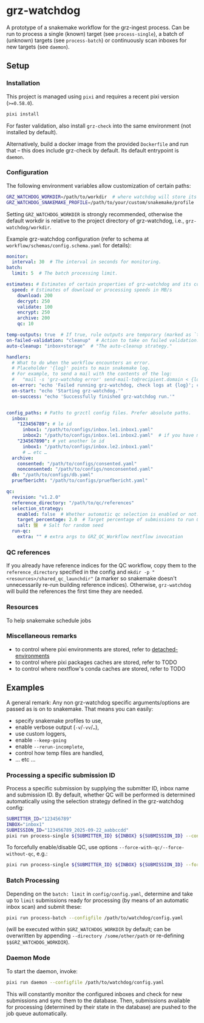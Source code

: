 # grz-watchdog

A prototype of a snakemake workflow for the grz-ingest process.
Can be run to process a single (known) target (see `process-single`), a batch of (unknown) targets (see `process-batch`)
or continuously scan inboxes for new targets (see `daemon`).

## Setup

### Installation

This project is managed using `pixi` and requires a recent pixi version (`>=0.58.0`).

```sh
pixi install
```

For faster validation, also install `grz-check` into the same environment (not installed by default).

Alternatively, build a docker image from the provided `Dockerfile` and run that – this does include grz-check by
default. Its default entrypoint is `daemon`.

### Configuration

The following environment variables allow customization of certain paths:

```sh
GRZ_WATCHDOG_WORKDIR=/path/to/workdir  # where watchdog will store its results and basepath for relative dirs.
GRZ_WATCHDOG_SNAKEMAKE_PROFILE=/path/to/your/custom/snakemake/profile
```

Setting `GRZ_WATCHDOG_WORKDIR` is strongly recommended, otherwise the default workdir is relative to the project
directory of grz-watchdog, i.e., `grz-watchdog/workdir`.

Example grz-watchdog configuration (refer to schema at `workflow/schemas/config.schema.yaml` for details):

```yaml
monitor:
  interval: 30  # The interval in seconds for monitoring.
batch:
  limit: 5  # The batch processing limit.

estimates: # Estimates of certain properties of grz-watchdog and its components
  speed: # Estimates of download or processing speeds in MB/s
    download: 200
    decrypt: 250
    validate: 100
    encrypt: 250
    archive: 200
    qc: 10

temp-outputs: true  # If true, rule outputs are temporary (marked as `temp(…)`). If false, rule outputs will be kept.
on-failed-validation: "cleanup"  # Action to take on failed validation.
auto-cleanup: "inbox+storage"  # "The auto-cleanup strategy."

handlers:
  # What to do when the workflow encounters an error.
  # Placeholder '{log}' points to main snakemake log.
  # For example, to send a mail with the contents of the log:
  #   "mail -s 'grz-watchdog error' send-mail-to@recipient.domain < {log}"
  on-error: "echo 'Failed running grz-watchdog, check logs at {log}'; cat {log}"
  on-start: "echo 'Starting grz-watchdog.'"
  on-success: "echo 'Successfully finished grz-watchdog run.'"


config_paths: # Paths to grzctl config files. Prefer absolute paths.
  inbox:
    "123456789": # le id
      inbox1: "/path/to/configs/inbox.le1.inbox1.yaml"
      inbox2: "/path/to/configs/inbox.le1.inbox2.yaml"  # if you have more than 1 inbox per le
    "234567890": # yet another le id
      inbox1: "/path/to/configs/inbox.le2.inbox1.yaml"
      # … etc …
  archive:
    consented: "/path/to/configs/consented.yaml"
    nonconsented: "/path/to/configs/nonconsented.yaml"
  db: "/path/to/configs/db.yaml"
  pruefbericht: "/path/to/configs/pruefbericht.yaml"

qc:
  revision: "v1.2.0"
  reference_directory: "/path/to/qc/references"
  selection_strategy:
    enabled: false  # Whether automatic qc selection is enabled or not.
    target_percentage: 2.0  # Target percentage of submissions to run QC on per LE per month.
    salt: 鹽  # Salt for random seed
  run-qc:
    extra: "" # extra args to GRZ_QC_Workflow nextflow invocation
```

### QC references

If you already have reference indices for the QC workflow, copy them to the `reference_directory` specified in the
config and `mkdir -p "<resources>/shared_qc_launchdir"` (a marker so snakemake doesn't unnecessarily re-run building
reference indices).
Otherwise, `grz-watchdog` will build the references the first time they are needed.

### Resources

To help snakemake schedule jobs

### Miscellaneous remarks

- to control where pixi environments are stored, refer
  to [detached-environments](https://pixi.sh/dev/reference/pixi_configuration/#detached-environments)
- to control where pixi packages caches are stored, refer to TODO
- to control where nextflow's conda caches are stored, refer to TODO

## Examples

A general remark: Any non grz-watchdog specific arguments/options are passed as is on to snakemake.
That means you can easily:

- specify snakemake profiles to use,
- enable verbose output (`-v`/`-vv`/`…`),
- use custom loggers,
- enable `--keep-going`
- enable `--rerun-incomplete`,
- control how temp files are handled,
- … etc …

### Processing a specific submission ID

Process a specific submission by supplying the submitter ID, inbox name and submission ID.
By default, whether QC will be performed is determined automatically using the selection strategy defined in the
grz-watchdog config:

```sh
SUBMITTER_ID="123456789"
INBOX="inbox1"
SUBMISSION_ID="123456789_2025-09-22_aabbccdd"
pixi run process-single ${SUBMITTER_ID} ${INBOX} ${SUBMISSION_ID} --configfile /path/to/watchdog/config.yaml
```

To forcefully enable/disable QC, use options `--force-with-qc/--force-without-qc`, e.g.:

```sh
pixi run process-single ${SUBMITTER_ID} ${INBOX} ${SUBMISSION_ID} --force-without-qc --configfile /path/to/watchdog/config.yaml
```

### Batch Processing

Depending on the `batch: limit` in `config/config.yaml`, determine and take up to `limit` submissions ready for
processing (by means of an automatic inbox scan) and submit these:

```sh
pixi run process-batch --configfile /path/to/watchdog/config.yaml
```

(will be executed within `$GRZ_WATCHDOG_WORKDIR` by default; can be overwritten by appending
`--directory /some/other/path` or re-defining `$$GRZ_WATCHDOG_WORKDIR`).

### Daemon Mode

To start the daemon, invoke:

```sh
pixi run daemon --configfile /path/to/watchdog/config.yaml
```

This will constantly monitor the configured inboxes and check for new submissions and sync them to the database.
Then, submissions available for processing (determined by their state in the database) are pushed to the job queue
automatically.